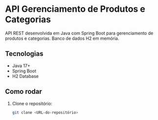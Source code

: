 # API Gerenciamento de Produtos e Categorias

API REST desenvolvida em Java com Spring Boot para gerenciamento de produtos e categorias. Banco de dados H2 em memória.

## Tecnologias
- Java 17+  
- Spring Boot  
- H2 Database

## Como rodar
1. Clone o repositório:
   ```bash
   git clone <URL-do-repositório>
